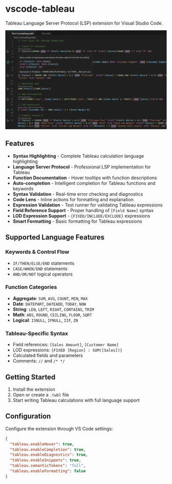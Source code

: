 # vscode-tableau

Tableau Language Server Protocol (LSP) extension for Visual Studio Code.

![Tableau Language Support](./images/example.png)

## Features

- **Syntax Highlighting** - Complete Tableau calculation language highlighting
- **Language Server Protocol** - Professional LSP implementation for Tableau
- **Function Documentation** - Hover tooltips with function descriptions  
- **Auto-completion** - Intelligent completion for Tableau functions and keywords
- **Syntax Validation** - Real-time error checking and diagnostics
- **Code Lens** - Inline actions for formatting and explanation
- **Expression Validation** - Test runner for validating Tableau expressions
- **Field Reference Support** - Proper handling of `[Field Name]` syntax
- **LOD Expression Support** - `{FIXED/INCLUDE/EXCLUDE}` expressions
- **Smart Formatting** - Basic formatting for Tableau expressions

## Supported Language Features

### Keywords & Control Flow
- `IF/THEN/ELSE/END` statements
- `CASE/WHEN/END` statements  
- `AND/OR/NOT` logical operators

### Function Categories
- **Aggregate**: `SUM`, `AVG`, `COUNT`, `MIN`, `MAX`
- **Date**: `DATEPART`, `DATEADD`, `TODAY`, `NOW`
- **String**: `LEN`, `LEFT`, `RIGHT`, `CONTAINS`, `TRIM`
- **Math**: `ABS`, `ROUND`, `CEILING`, `FLOOR`, `SQRT`
- **Logical**: `ISNULL`, `IFNULL`, `IIF`, `ZN`

### Tableau-Specific Syntax
- Field references: `[Sales Amount]`, `[Customer Name]`
- LOD expressions: `{FIXED [Region] : SUM([Sales])}`
- Calculated fields and parameters
- Comments: `//` and `/* */`

## Getting Started

1. Install the extension
2. Open or create a `.twbl` file  
3. Start writing Tableau calculations with full language support

## Configuration

Configure the extension through VS Code settings:

```json
{
  "tableau.enableHover": true,
  "tableau.enableCompletion": true, 
  "tableau.enableDiagnostics": true,
  "tableau.enableSnippets": true,
  "tableau.semanticTokens": "full",
  "tableau.enableFormatting": false
}
```
